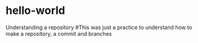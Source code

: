# hello-world
Understanding a repository
#This was just a practice to understand how to make a repository, a commit and branches
